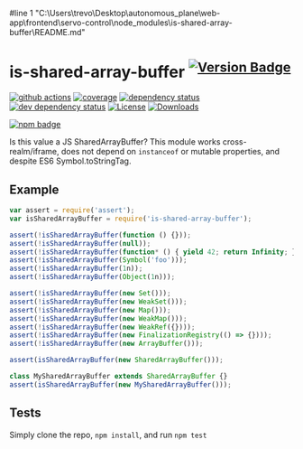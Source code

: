 #line 1 "C:\\Users\\trevo\\Desktop\\autonomous_plane\\web-app\\frontend\\servo-control\\node_modules\\is-shared-array-buffer\\README.md"
# is-shared-array-buffer <sup>[![Version Badge][npm-version-svg]][package-url]</sup>

[![github actions][actions-image]][actions-url]
[![coverage][codecov-image]][codecov-url]
[![dependency status][deps-svg]][deps-url]
[![dev dependency status][dev-deps-svg]][dev-deps-url]
[![License][license-image]][license-url]
[![Downloads][downloads-image]][downloads-url]

[![npm badge][npm-badge-png]][package-url]

Is this value a JS SharedArrayBuffer? This module works cross-realm/iframe, does not depend on `instanceof` or mutable properties, and despite ES6 Symbol.toStringTag.

## Example

```js
var assert = require('assert');
var isSharedArrayBuffer = require('is-shared-array-buffer');

assert(!isSharedArrayBuffer(function () {}));
assert(!isSharedArrayBuffer(null));
assert(!isSharedArrayBuffer(function* () { yield 42; return Infinity; });
assert(!isSharedArrayBuffer(Symbol('foo')));
assert(!isSharedArrayBuffer(1n));
assert(!isSharedArrayBuffer(Object(1n)));

assert(!isSharedArrayBuffer(new Set()));
assert(!isSharedArrayBuffer(new WeakSet()));
assert(!isSharedArrayBuffer(new Map()));
assert(!isSharedArrayBuffer(new WeakMap()));
assert(!isSharedArrayBuffer(new WeakRef({})));
assert(!isSharedArrayBuffer(new FinalizationRegistry(() => {})));
assert(!isSharedArrayBuffer(new ArrayBuffer()));

assert(isSharedArrayBuffer(new SharedArrayBuffer()));

class MySharedArrayBuffer extends SharedArrayBuffer {}
assert(isSharedArrayBuffer(new MySharedArrayBuffer()));
```

## Tests
Simply clone the repo, `npm install`, and run `npm test`

[package-url]: https://npmjs.org/package/is-shared-array-buffer
[npm-version-svg]: https://versionbadg.es/inspect-js/is-shared-array-buffer.svg
[deps-svg]: https://david-dm.org/inspect-js/is-shared-array-buffer.svg
[deps-url]: https://david-dm.org/inspect-js/is-shared-array-buffer
[dev-deps-svg]: https://david-dm.org/inspect-js/is-shared-array-buffer/dev-status.svg
[dev-deps-url]: https://david-dm.org/inspect-js/is-shared-array-buffer#info=devDependencies
[npm-badge-png]: https://nodei.co/npm/is-shared-array-buffer.png?downloads=true&stars=true
[license-image]: https://img.shields.io/npm/l/is-shared-array-buffer.svg
[license-url]: LICENSE
[downloads-image]: https://img.shields.io/npm/dm/is-shared-array-buffer.svg
[downloads-url]: https://npm-stat.com/charts.html?package=is-shared-array-buffer
[codecov-image]: https://codecov.io/gh/inspect-js/is-shared-array-buffer/branch/main/graphs/badge.svg
[codecov-url]: https://app.codecov.io/gh/inspect-js/is-shared-array-buffer/
[actions-image]: https://img.shields.io/endpoint?url=https://github-actions-badge-u3jn4tfpocch.runkit.sh/inspect-js/is-shared-array-buffer
[actions-url]: https://github.com/inspect-js/is-shared-array-buffer/actions

